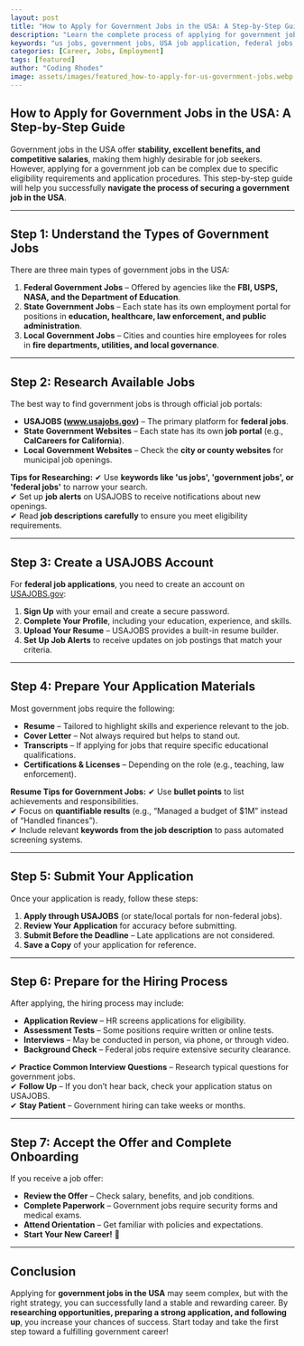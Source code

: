 ```yaml
---
layout: post
title: "How to Apply for Government Jobs in the USA: A Step-by-Step Guide"
description: "Learn the complete process of applying for government jobs in the USA. A detailed step-by-step guide covering job search, application, and interview tips."
keywords: "us jobs, government jobs, USA job application, federal jobs, state jobs, job search, career guide"
categories: [Career, Jobs, Employment]
tags: [featured]
author: "Coding Rhodes"
image: assets/images/featured_how-to-apply-for-us-government-jobs.webp
---
```


## How to Apply for Government Jobs in the USA: A Step-by-Step Guide

Government jobs in the USA offer **stability, excellent benefits, and competitive salaries**, making them highly desirable for job seekers. However, applying for a government job can be complex due to specific eligibility requirements and application procedures. This step-by-step guide will help you successfully **navigate the process of securing a government job in the USA**.

---

## **Step 1: Understand the Types of Government Jobs**

There are three main types of government jobs in the USA:

1. **Federal Government Jobs** – Offered by agencies like the **FBI, USPS, NASA, and the Department of Education**.
2. **State Government Jobs** – Each state has its own employment portal for positions in **education, healthcare, law enforcement, and public administration**.
3. **Local Government Jobs** – Cities and counties hire employees for roles in **fire departments, utilities, and local governance**.

---

## **Step 2: Research Available Jobs**

The best way to find government jobs is through official job portals:

- **USAJOBS (www.usajobs.gov)** – The primary platform for **federal jobs**.
- **State Government Websites** – Each state has its own **job portal** (e.g., **CalCareers for California**).
- **Local Government Websites** – Check the **city or county websites** for municipal job openings.

**Tips for Researching:**
✔ Use **keywords like 'us jobs', 'government jobs', or 'federal jobs'** to narrow your search. \
✔ Set up **job alerts** on USAJOBS to receive notifications about new openings. \
✔ Read **job descriptions carefully** to ensure you meet eligibility requirements.

---

## **Step 3: Create a USAJOBS Account**

For **federal job applications**, you need to create an account on [USAJOBS.gov](https://www.usajobs.gov/):

1. **Sign Up** with your email and create a secure password.
2. **Complete Your Profile**, including your education, experience, and skills.
3. **Upload Your Resume** – USAJOBS provides a built-in resume builder.
4. **Set Up Job Alerts** to receive updates on job postings that match your criteria.

---

## **Step 4: Prepare Your Application Materials**

Most government jobs require the following:

- **Resume** – Tailored to highlight skills and experience relevant to the job.
- **Cover Letter** – Not always required but helps to stand out.
- **Transcripts** – If applying for jobs that require specific educational qualifications.
- **Certifications & Licenses** – Depending on the role (e.g., teaching, law enforcement).

**Resume Tips for Government Jobs:**
✔ Use **bullet points** to list achievements and responsibilities. \
✔ Focus on **quantifiable results** (e.g., “Managed a budget of $1M” instead of “Handled finances”). \
✔ Include relevant **keywords from the job description** to pass automated screening systems.

---

## **Step 5: Submit Your Application**

Once your application is ready, follow these steps:

1. **Apply through USAJOBS** (or state/local portals for non-federal jobs).
2. **Review Your Application** for accuracy before submitting.
3. **Submit Before the Deadline** – Late applications are not considered.
4. **Save a Copy** of your application for reference.

---

## **Step 6: Prepare for the Hiring Process**

After applying, the hiring process may include:

- **Application Review** – HR screens applications for eligibility.
- **Assessment Tests** – Some positions require written or online tests.
- **Interviews** – May be conducted in person, via phone, or through video.
- **Background Check** – Federal jobs require extensive security clearance.

✔ **Practice Common Interview Questions** – Research typical questions for government jobs. \
✔ **Follow Up** – If you don’t hear back, check your application status on USAJOBS. \
✔ **Stay Patient** – Government hiring can take weeks or months.

---

## **Step 7: Accept the Offer and Complete Onboarding**

If you receive a job offer:

- **Review the Offer** – Check salary, benefits, and job conditions.
- **Complete Paperwork** – Government jobs require security forms and medical exams.
- **Attend Orientation** – Get familiar with policies and expectations.
- **Start Your New Career!** 🎉

---

## **Conclusion**

Applying for **government jobs in the USA** may seem complex, but with the right strategy, you can successfully land a stable and rewarding career. By **researching opportunities, preparing a strong application, and following up**, you increase your chances of success. Start today and take the first step toward a fulfilling government career!

